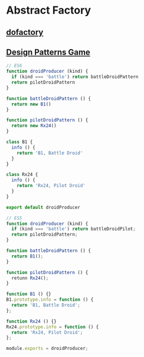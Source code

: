 # Abstract Factory

## [dofactory](https://github.com/stage-clear/Learning-javascript/blob/master/DesignPatterns/dofactory.com/abstract-factory.js)

## [Design Patterns Game](https://designpatternsgame.com/patterns/abstract_factory)
```js
// ES6
function droidProducer (kind) {
  if (kind === 'battle') return battleDroidPattern
  return pilotDroidPattern
}

function battleDroidPattern () {
  return new B1()
}

function pilotDroidPattern () {
  return new Rx24()
}

class B1 {
  info () {
    return 'B1, Battle Droid'
  }
}

class Rx24 {
  info () {
    return 'Rx24, Pilot Droid'
  }
}

export default droidProducer
```

```js
// ES5
function droidProducer (kind) {
  if (kind === 'battle') return battleDroidPilot;
  return pilotDroidPattern;
}

function battleDroidPattern () {
  return B1();
}

function pilotDroidPattern () {
  retunn Rx24();
}

function B1 () {}
B1.prototype.info = function () {
  return 'B1, Battle Droid';
};

function Rx24 () {}
Rx24.prototype.info = function () {
  return 'Rx24, Pilot Droid';
};

module.exports = droidProducer;
```

